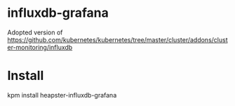 
influxdb-grafana
===========

Adopted version of https://github.com/kubernetes/kubernetes/tree/master/cluster/addons/cluster-monitoring/influxdb

# Install

kpm install heapster-influxdb-grafana

